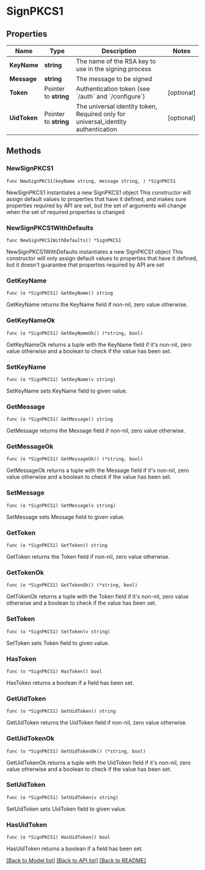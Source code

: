 # SignPKCS1

## Properties

Name | Type | Description | Notes
------------ | ------------- | ------------- | -------------
**KeyName** | **string** | The name of the RSA key to use in the signing process | 
**Message** | **string** | The message to be signed | 
**Token** | Pointer to **string** | Authentication token (see &#x60;/auth&#x60; and &#x60;/configure&#x60;) | [optional] 
**UidToken** | Pointer to **string** | The universal identity token, Required only for universal_identity authentication | [optional] 

## Methods

### NewSignPKCS1

`func NewSignPKCS1(keyName string, message string, ) *SignPKCS1`

NewSignPKCS1 instantiates a new SignPKCS1 object
This constructor will assign default values to properties that have it defined,
and makes sure properties required by API are set, but the set of arguments
will change when the set of required properties is changed

### NewSignPKCS1WithDefaults

`func NewSignPKCS1WithDefaults() *SignPKCS1`

NewSignPKCS1WithDefaults instantiates a new SignPKCS1 object
This constructor will only assign default values to properties that have it defined,
but it doesn't guarantee that properties required by API are set

### GetKeyName

`func (o *SignPKCS1) GetKeyName() string`

GetKeyName returns the KeyName field if non-nil, zero value otherwise.

### GetKeyNameOk

`func (o *SignPKCS1) GetKeyNameOk() (*string, bool)`

GetKeyNameOk returns a tuple with the KeyName field if it's non-nil, zero value otherwise
and a boolean to check if the value has been set.

### SetKeyName

`func (o *SignPKCS1) SetKeyName(v string)`

SetKeyName sets KeyName field to given value.


### GetMessage

`func (o *SignPKCS1) GetMessage() string`

GetMessage returns the Message field if non-nil, zero value otherwise.

### GetMessageOk

`func (o *SignPKCS1) GetMessageOk() (*string, bool)`

GetMessageOk returns a tuple with the Message field if it's non-nil, zero value otherwise
and a boolean to check if the value has been set.

### SetMessage

`func (o *SignPKCS1) SetMessage(v string)`

SetMessage sets Message field to given value.


### GetToken

`func (o *SignPKCS1) GetToken() string`

GetToken returns the Token field if non-nil, zero value otherwise.

### GetTokenOk

`func (o *SignPKCS1) GetTokenOk() (*string, bool)`

GetTokenOk returns a tuple with the Token field if it's non-nil, zero value otherwise
and a boolean to check if the value has been set.

### SetToken

`func (o *SignPKCS1) SetToken(v string)`

SetToken sets Token field to given value.

### HasToken

`func (o *SignPKCS1) HasToken() bool`

HasToken returns a boolean if a field has been set.

### GetUidToken

`func (o *SignPKCS1) GetUidToken() string`

GetUidToken returns the UidToken field if non-nil, zero value otherwise.

### GetUidTokenOk

`func (o *SignPKCS1) GetUidTokenOk() (*string, bool)`

GetUidTokenOk returns a tuple with the UidToken field if it's non-nil, zero value otherwise
and a boolean to check if the value has been set.

### SetUidToken

`func (o *SignPKCS1) SetUidToken(v string)`

SetUidToken sets UidToken field to given value.

### HasUidToken

`func (o *SignPKCS1) HasUidToken() bool`

HasUidToken returns a boolean if a field has been set.


[[Back to Model list]](../README.md#documentation-for-models) [[Back to API list]](../README.md#documentation-for-api-endpoints) [[Back to README]](../README.md)


